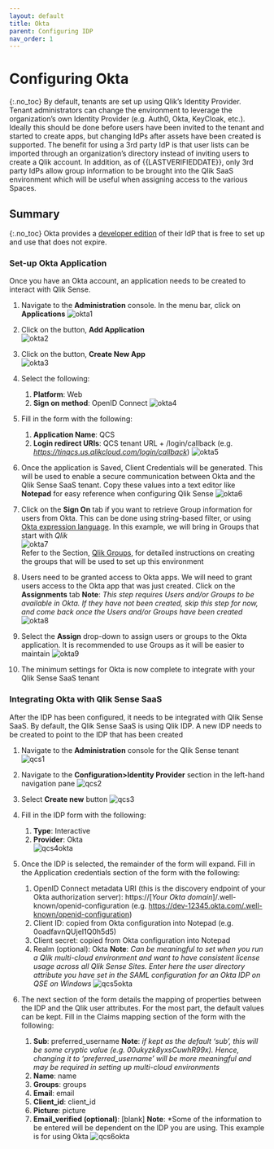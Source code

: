 ```yaml
---
layout: default
title: Okta
parent: Configuring IDP
nav_order: 1
---
```

<!--#
LASTVERIFIEDDATE=11/01/2020
$-->

# Configuring Okta
{:.no_toc}
By default, tenants are set up using Qlik’s Identity Provider.  Tenant administrators can change the environment to leverage the organization’s own Identity Provider (e.g. Auth0, Okta, KeyCloak, etc.).  Ideally this should be done before users have been invited to the tenant and started to create apps, but changing IdPs after assets have been created is supported.
The benefit for using a 3rd party IdP is that user lists can be imported through an organization’s directory instead of inviting users to create a Qlik account.  In addition, as of {{LASTVERIFIEDDATE}}, only 3rd party IdPs allow group information to be brought into the Qlik SaaS environment which will be useful when assigning access to the various Spaces.

## Summary
{:.no_toc}
Okta provides a [developer edition](https://developer.okta.com/signup/) of their IdP that is free to set up and use that does not expire.  

### Set-up Okta Application
Once you have an Okta account, an application needs to be created to interact with Qlik Sense.

1.  Navigate to the **Administration** console.  In the menu bar, click on **Applications**
![okta1](images/okta1.png)

2.  Click on the button, **Add Application**\
![okta2](images/okta2.png)

3.	Click on the button, **Create New App**\
![okta3](images/okta3.png)

4.	Select the following:
    1. **Platform**: Web
    2. **Sign on method**: OpenID Connect
    ![okta4](images/okta4.png)

5.	Fill in the form with the following:
    1. **Application Name**: QCS
    2. **Login redirect URIs**: QCS tenant URL + /login/callback (e.g. *https://tinqcs.us.qlikcloud.com/login/callback*)
    ![okta5](images/okta5.png)

6.  Once the application is Saved, Client Credentials will be generated.  This will be used to enable a secure communication between Okta and the Qlik Sense SaaS tenant.  Copy these values into a text editor like **Notepad** for easy reference when configuring Qlik Sense
![okta6](images/okta6.png)

7.  Click on the **Sign On** tab if you want to retrieve Group information for users from Okta.  This can be done using string-based filter, or using [Okta expression language](https://developer.okta.com/docs/reference/okta-expression-language/).  In this example, we will bring in Groups that start with *Qlik*\
![okta7](images/okta7.png)\
Refer to the Section, [Qlik Groups](../sample_data/groups.md), for detailed instructions on creating the groups that will be used to set up this environment

8.	Users need to be granted access to Okta apps.  We will need to grant users access to the Okta app that was just created.  Click on the **Assignments** tab
**Note**: *This step requires Users and/or Groups to be available in Okta. If they have not been created, skip this step for now, and come back once the Users and/or Groups have been created*
![okta8](images/okta8.png)

9.	Select the **Assign** drop-down to assign users or groups to the Okta application.  It is recommended to use Groups as it will be easier to maintain
![okta9](images/okta9.png)

10.	The minimum settings for Okta is now complete to integrate with your Qlik Sense SaaS tenant

### Integrating Okta with Qlik Sense SaaS
After the IDP has been configured, it needs to be integrated with Qlik Sense SaaS.  By default, the Qlik Sense SaaS is using Qlik IDP.  A new IDP needs to be created to point to the IDP that has been created

1.  Navigate to the **Administration** console for the Qlik Sense tenant\
![qcs1](images/qcs1.png)

2.	Navigate to the **Configuration>Identity Provider** section in the left-hand navigation pane
![qcs2](images/qcs2.png)

3.	Select **Create new** button
![qcs3](images/qcs3.png)

4.	Fill in the IDP form with the following:
    1.  **Type**: Interactive
    2.	**Provider**: Okta\
    ![qcs4okta](images/qcs4okta.png)

5.	Once the IDP is selected, the remainder of the form will expand.  Fill in the Application credentials section of the form with the following:
    1.	OpenID Connect metadata URI (this is the discovery endpoint of your Okta authorization server): https://[*Your Okta domain*]/.well-known/openid-configuration (e.g. https://dev-12345.okta.com/.well-known/openid-configuration)
    2.  Client ID: copied from Okta configuration into Notepad (e.g. 0oadfavnQUjeI1Q0h5d5)
    3.  Client secret: copied from Okta configuration into Notepad
    4.	Realm (optional): Okta 
    **Note**: *Can be meaningful to set when you run a Qlik multi-cloud environment and want to have consistent license usage across all Qlik Sense Sites.  Enter here the user directory attribute you have set in the SAML configuration for an Okta IDP on QSE on Windows*
    ![qcs5okta](images/qcs5okta.png)

6.	The next section of the form details the mapping of properties between the IDP and the Qlik user attributes.  For the most part, the default values can be kept.  Fill in the Claims mapping section of the form with the following:
    1.  **Sub**: preferred_username
    **Note**: *if kept as the default ‘sub’, this will be some cryptic value (e.g. 00ukyzk8yxsCuwhR99x).  Hence, changing it to ‘preferred_username’ will be more meaningful and may be required in setting up multi-cloud environments*
    2.	**Name**: name
    3.	**Groups**: groups
    4.	**Email**: email
    5.	**Client_id**: client_id
    6.	**Picture**: picture
    7.	**Email_verified (optional)**: [blank]
    **Note**: *Some of the information to be entered will be dependent on the IDP you are using. This example is for using Okta
    ![qcs6okta](images/qcs6okta.png)

